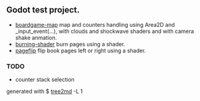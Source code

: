 ## Godot test project.

 * [boardgame-map](./boardgame-map) map and counters handling using Area2D and _input_event(…),
   with clouds and shockwave shaders and with camera shake anmation.
 * [burning-shader](./burning-shader) burn pages using a shader.
 * [pageflip](./pageflip) flip book pages left or right using a shader.

### TODO

 * counter stack selection

 generated with $ [tree2md](https://github.com/jeremyz/bin/blob/master/tree2md) -L 1

